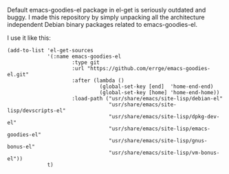 Default emacs-goodies-el package in el-get is seriously outdated and
buggy.  I made this repository by simply unpacking all the
architecture independent Debian binary packages related to
emacs-goodies-el.

I use it like this:

    (add-to-list 'el-get-sources
                 '(:name emacs-goodies-el
                         :type git
                         :url "https://github.com/errge/emacs-goodies-el.git"
                         :after (lambda ()
                                  (global-set-key [end]  'home-end-end)
                                  (global-set-key [home] 'home-end-home))
                         :load-path ("usr/share/emacs/site-lisp/debian-el"
                                     "usr/share/emacs/site-lisp/devscripts-el"
                                     "usr/share/emacs/site-lisp/dpkg-dev-el"
                                     "usr/share/emacs/site-lisp/emacs-goodies-el"
                                     "usr/share/emacs/site-lisp/gnus-bonus-el"
                                     "usr/share/emacs/site-lisp/vm-bonus-el"))
                 t)
    
